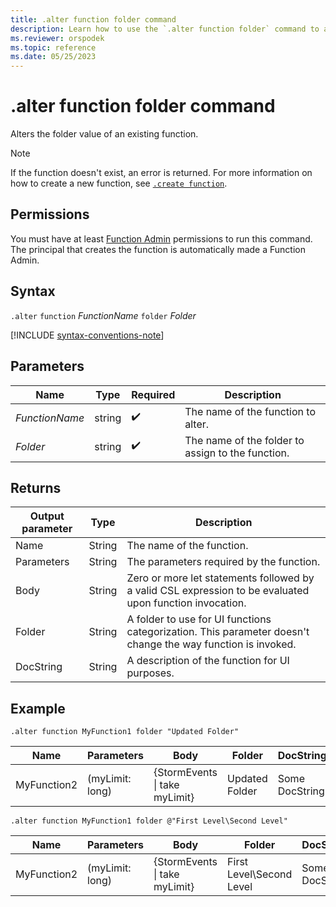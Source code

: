```yaml
---
title: .alter function folder command
description: Learn how to use the `.alter function folder` command to alter the folder value of an existing function.
ms.reviewer: orspodek
ms.topic: reference
ms.date: 05/25/2023
---
```

# .alter function folder command

Alters the folder value of an existing function.

> [!NOTE]
> If the function doesn't exist, an error is returned. For more information on how to create a new function, see [`.create function`](create-function.md).

## Permissions

You must have at least [Function Admin](../management/access-control/role-based-access-control.md) permissions to run this command. The principal that creates the function is automatically made a Function Admin.

## Syntax

`.alter` `function` *FunctionName* `folder` *Folder*

[!INCLUDE [syntax-conventions-note](../../includes/syntax-conventions-note.md)]

## Parameters

|Name|Type|Required|Description|
|--|--|--|--|
|*FunctionName*|string| :heavy_check_mark:|The name of the function to alter.|
|*Folder*|string| :heavy_check_mark:|The name of the folder to assign to the function.|

## Returns

|Output parameter |Type |Description|
|---|---|---|
|Name  |String |The name of the function.|
|Parameters  |String |The parameters required by the function.|
|Body  |String |Zero or more let statements followed by a valid CSL expression to be evaluated upon function invocation.|
|Folder|String|A folder to use for UI functions categorization. This parameter doesn't change the way function is invoked.|
|DocString|String|A description of the function for UI purposes.|

## Example

```kusto
.alter function MyFunction1 folder "Updated Folder"
```

|Name |Parameters |Body|Folder|DocString
|---|---|---|---|---
|MyFunction2 |(myLimit: long)| {StormEvents &#124; take myLimit}|Updated Folder|Some DocString|

```kusto
.alter function MyFunction1 folder @"First Level\Second Level"
```

|Name |Parameters |Body|Folder|DocString
|---|---|---|---|---
|MyFunction2 |(myLimit: long)| {StormEvents &#124; take myLimit}|First Level\Second Level|Some DocString|
